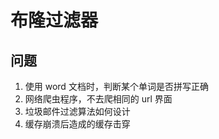 # 布隆过滤器

## 问题

1. 使用 word 文档时，判断某个单词是否拼写正确
2. 网络爬虫程序，不去爬相同的 url 界面
3. 垃圾邮件过滤算法如何设计
4. 缓存崩溃后造成的缓存击穿

